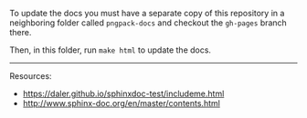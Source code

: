 To update the docs you must have a separate copy of this repository
in a neighboring folder called `pngpack-docs` and checkout the `gh-pages`
branch there.

Then, in this folder, run `make html` to update the docs.

***

Resources:

- https://daler.github.io/sphinxdoc-test/includeme.html
- http://www.sphinx-doc.org/en/master/contents.html
